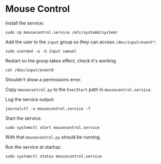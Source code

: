 # Mouse Control

Install the service:

    sudo cp mousecontrol.service /etc/systemd/system/

Add the user to the `input` group so they can access `/dev/input/event*`:

    sudo usermod -a -G input samuel

Restart so the group takes effect, check it's working

    cat /dev/input/event0

Shouldn't show a permissions error.

Copy `mousecontrol.py` to the `ExecStart` path in `mousecontrol.service`.

Log the service output:

    journalctl -u mousecontrol.service -f

Start the service:

    sudo systemctl start mousecontrol.service

With that `mousecontrol.py` should be running.

Run the service at startup:

    sudo systemctl status mousecontrol.service